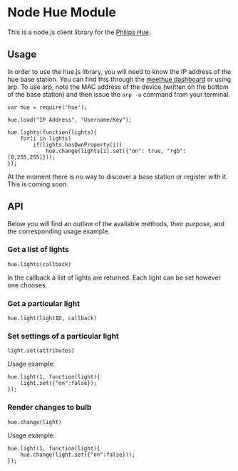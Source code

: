 # Node Hue Module

This is a node.js client library for the [Philips Hue](http://www.meethue.com).


## Usage

In order to use the hue.js library, you will need to know the IP address of the
hue base station.  You can find this through the
[meethue dashboard](http://www.meethue.com/) or using arp.  To use arp, note the
MAC address of the device (written on the bottom of the base station) and then
issue the `arp -a` command from your terminal.

    var hue = require('hue');
    
    hue.load("IP Address", "Username/Key");

    hue.lights(function(lights){
		for(i in lights)
			if(lights.hasOwnProperty(i))
				hue.change(lights[i].set({"on": true, "rgb":[0,255,255]}));
	});

At the moment there is no way to discover a base station or register with it. This is coming soon.

## API

Below you will find an outline of the available methods, their purpose, and the
corresponding usage example.

### Get a list of lights

    hue.lights(callback)
    
In the callback a list of lights are returned. Each light can be set however one chooses.
  
### Get a particular light

	hue.light(lightID, callback)
	
### Set settings of a particular light

	light.set(attributes)
	
Usage example:

	hue.light(1, function(light){
		light.set({"on":false});
	});

### Render changes to bulb

	hue.change(light)
	
Usage example:

	hue.light(1, function(light){
		hue.change(light.set({"on":false}));
	});
